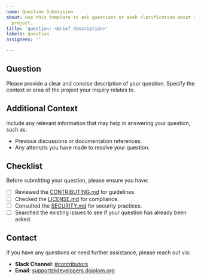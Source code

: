 ```yaml
---
name: Question Submission
about: Use this template to ask questions or seek clarification about the Dojo LoM
  project.
title: 'question: <brief description>'
labels: question
assignees: ''

---
```


## Question
Please provide a clear and concise description of your question. Specify the context or area of the project your inquiry relates to.

## Additional Context
Include any relevant information that may help in answering your question, such as:
- Previous discussions or documentation references.
- Any attempts you have made to resolve your question.

## Checklist
Before submitting your question, please ensure you have:
- [ ] Reviewed the [CONTRIBUTING.md](../../CONTRIBUTING.md) for guidelines.
- [ ] Checked the [LICENSE.md](../../LICENSE.md) for compliance.
- [ ] Consulted the [SECURITY.md](../../SECURITY.md) for security practices.
- [ ] Searched the existing issues to see if your question has already been asked.

## Contact
If you have any questions or need further assistance, please reach out via:
- **Slack Channel**: [#contributors](https://app.slack.com/client/T0821V5N5F0/C0825NS0S21)
- **Email**: [support@developers.dojolom.org](mailto:support@developers.dojolom.org)

